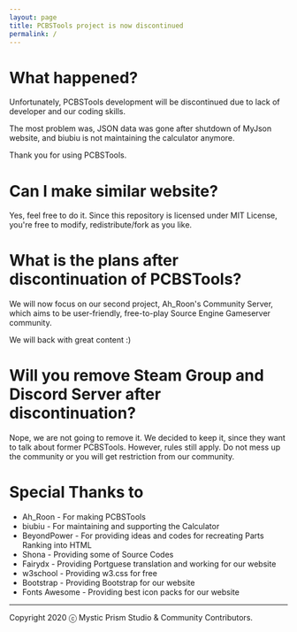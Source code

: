 ```yaml
---
layout: page
title: PCBSTools project is now discontinued
permalink: /
---
```


# What happened?
Unfortunately, PCBSTools development will be discontinued due to lack of developer and our coding skills.

The most problem was, JSON data was gone after shutdown of MyJson website, and biubiu is not maintaining the calculator anymore.

Thank you for using PCBSTools.

# Can I make similar website?
Yes, feel free to do it. Since this repository is licensed under MIT License, you're free to modify, redistribute/fork as you like.

# What is the plans after discontinuation of PCBSTools?
We will now focus on our second project, Ah_Roon's Community Server, which aims to be user-friendly, free-to-play Source Engine Gameserver community.

We will back with great content :)

# Will you remove Steam Group and Discord Server after discontinuation?
Nope, we are not going to remove it. We decided to keep it, since they want to talk about former PCBSTools. However, rules still apply. Do not mess up the community or you will get restriction from our community.

# Special Thanks to
* Ah_Roon - For making PCBSTools
* biubiu - For maintaining and supporting the Calculator
* BeyondPower - For providing ideas and codes for recreating Parts Ranking into HTML
* Shona - Providing some of Source Codes
* Fairydx - Providing Portguese translation and working for our website
* w3school - Providing w3.css for free
* Bootstrap - Providing Bootstrap for our website
* Fonts Awesome - Providing best icon packs for our website

----
Copyright 2020 ⓒ Mystic Prism Studio & Community Contributors.